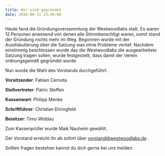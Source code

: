 ```yaml
---
title: Wir sind gegründet
date: 2016-06-11 23:49:00
---
```

Heute fand die Gründungsversammlung der Westwoodlabs statt. 
Es waren 12 Personen anwesend von denen alle Stimmberechtigt waren, somit stand der Gründung nichts mehr im Weg. 
Begonnen wurde mit der Ausdiskutierung über die Satzung was ohne Probleme verlief. Nachdem einstimmig beschlossen wurde das die Westwoodlabs die ausgearbeitete Satzung tragen sollen, wurde festgestellt, dass damit der Verein ordnungsgemäß gegründet wurde. 

Nun wurde die Wahl des Vorstands durchgeführt:

__Vorsitzender__: Fabian Cernota

__Stellvertreter__: Patric Steffen

__Kassenwart__: Philipp Menke

__Schriftführer__: Christian Ehringfeld

__Beisitzer__: Timo Widdau


Zum Kassenprüfer wurde Maik Nauheim gewählt.

Der Vorstand erreicht ihr ab sofort über <a href="mailto:vorstand@westwoodlabs.de">vorstand@westwoodlabs.de</a> .

Sollten fragen bestehen kannst du dich gerne bei uns melden.
